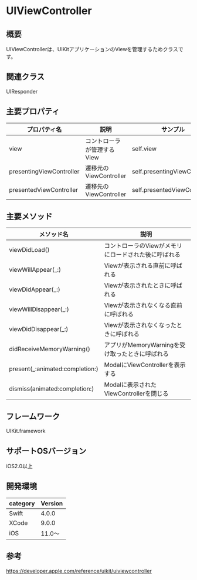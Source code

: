 # UIViewController
## 概要
UIViewControllerは、UIKitアプリケーションのViewを管理するためクラスです。

## 関連クラス
UIResponder

## 主要プロパティ

|プロパティ名|説明|サンプル|
|---|---|---|
|view | コントローラが管理するView | self.view |
|presentingViewController | 遷移元のViewController | self.presentingViewController |
|presentedViewController | 遷移先のViewController | self.presentedViewController |

## 主要メソッド

|メソッド名|説明|
|---|---|
|viewDidLoad() | コントローラのViewがメモリにロードされた後に呼ばれる |
|viewWillAppear(_:) | Viewが表示される直前に呼ばれる |
|viewDidAppear(_:)|Viewが表示されたときに呼ばれる|
|viewWillDisappear(_:)|Viewが表示されなくなる直前に呼ばれる|
|viewDidDisappear(_:)|Viewが表示されなくなったときに呼ばれる|
|didReceiveMemoryWarning()|アプリがMemoryWarningを受け取ったときに呼ばれる|
|present(_:animated:completion:)|ModalにViewControllerを表示する|
|dismiss(animated:completion:)|Modalに表示されたViewControllerを閉じる|
## フレームワーク
UIKit.framework

## サポートOSバージョン
iOS2.0以上

## 開発環境
|category | Version|
|---|---|
| Swift | 4.0.0 |
| XCode | 9.0.0 |
| iOS | 11.0〜 |

## 参考
https://developer.apple.com/reference/uikit/uiviewcontroller
